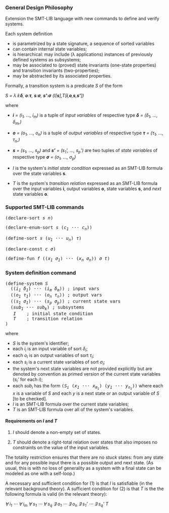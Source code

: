 ### General Design Philosophy

Extension the SMT-LIB language with new commands to define and verify systems.


Each system definition
* is parametrized by a state signature, a sequence of sorted variables
* can contain internal state variables;
* is hierarchical: may include (λ applications) instances of previously defined systems as subsystems;
* may be associated to (proved) state invariants (one-state properties) and transition invariants (two-properties);
* may be abstracted by its associated properties.


Formally, a transition system is a predicate _S_ of the form

_S = λ **i**:**δ**, **o**:**τ**, **s**:**σ**, **s'**:**σ** (I[**s**],T[**i**,**o**,**s**,**s'**])_

where

* _**i** = (i<sub>1</sub>, ..., i<sub>m</sub>)_ is a tuple of _input variables_ of respective type _**δ** = (δ<sub>1</sub>, ..., δ<sub>m</sub>,)_

* _**o** = (o<sub>1</sub>, ..., o<sub>n</sub>)_ is a tuple of _output variables_ of respective type _**τ** = (τ<sub>1</sub>, ..., τ<sub>n</sub>,)_

* _**s** = (s<sub>1</sub>, ..., s<sub>p</sub>)_ and _**s'** = (s<sub>1</sub>', ..., s<sub>p</sub>')_ are two tuples of _state variables_ of respective type _**σ** = (σ<sub>1</sub>, ..., σ<sub>p</sub>)_

* _I_ is the system's _initial state condition_ expressed as an SMT-LIB formula over the state variables **s**.

* _T_ is the system's _transition relation_ expressed as an SMT-LIB formula over the input variables **i**, output variables **o**,  state variables **s**, and _next_ state variables **o**.

### Supported SMT-LIB commands

<tt>(declare-sort _s n_)</tt>

<tt>(declare-enum-sort _s_ (_c<sub>1</sub> ⋅⋅⋅ c<sub>n</sub>_))</tt>

<tt>(define-sort _s_ (_u<sub>1</sub> ⋅⋅⋅ u<sub>n</sub>_) _τ_)</tt>
  
<tt>(declare-const _c σ_)</tt>

<tt>(define-fun _f_ ((_x<sub>1</sub> σ<sub>1</sub>_) ··· (_x<sub>n</sub> σ<sub>n</sub>_)) _σ  t_)</tt>

### System definition command

<tt>(define-system _S_</tt><br>
<tt>&nbsp; ((_i<sub>1</sub> δ<sub>1</sub>_)  ⋅⋅⋅ (_i<sub>m</sub> δ<sub>m</sub>_)) ; input vars </tt><br>
<tt>&nbsp; ((_o<sub>1</sub> τ<sub>1</sub>_) ⋅⋅⋅ (_o<sub>n</sub> τ<sub>n</sub>_)) ; output vars</tt><br>
<tt>&nbsp; ((_s<sub>1</sub> σ<sub>1</sub>_) ⋅⋅⋅ (_s<sub>p</sub> σ<sub>p</sub>_)) ; current state vars</tt><br>
<tt>&nbsp; (_sub<sub>1</sub> ⋅⋅⋅ sub<sub>k</sub>_) ; subsystems</tt><br>
<tt>&nbsp;&nbsp; _I_ &nbsp;&nbsp; ; initial state condition</tt><br>
<tt>&nbsp;&nbsp; _T_ &nbsp;&nbsp; ; transition relation</tt><br>
<tt>)</tt>

where

* _S_ is the system's identifier;
* each _i<sub>i</sub>_ is an input variable of sort _δ<sub>i</sub>_;
* each _o<sub>i</sub>_ is an output variables of sort _τ<sub>i</sub>_;
* each _s<sub>i</sub>_ is a current state variables of sort _σ<sub>i</sub>_;
* the system's next state variables are not provided explicitly but are denoted by convention as primed version of the current state variables (_s<sub>i</sub>'_ for each _i_);
* each _sub<sub>i</sub>_ has the form <tt>(_S<sub>i</sub>_ (_x<sub>1</sub> ⋅⋅⋅ x<sub>m<sub>i</sub></sub>_) (_y<sub>1</sub> ⋅⋅⋅ y<sub>n<sub>i</sub></sub>_))</tt> where each _x_ is a variable of _S_ and each _y_ is a next state or an output variable of _S_ [to be checked].
* _I_ is an SMT-LIB formula over the current state variables;
* _T_ is an SMT-LIB formula over all of the system's variables.


#### Requirements on _I_ and _T_

1. _I_ should denote a non-empty set of states.

2. _T_ should denote a right-total relation over states that also imposes no constraints on the value of the input variables.

The totality restriction ensures that there are no _stuck_ states: from any state and for any possible input there is a possible output and next state. (As usual, this is with no loss of generality as a system with a final state can be modeled as one with a self-loop.)

A necessary and sufficient condition for (1) is that _I_ is satisfiable (in the relevant background theory).
A sufficient condition for (2) is that _T_ is the the following formula is valid (in the relevant theory): 

_∀ i<sub>1</sub> ⋅⋅⋅ ∀ i<sub>m</sub> ∀ s<sub>1</sub> ⋅⋅⋅ ∀ s<sub>q</sub> ∃ o<sub>1</sub> ⋅⋅⋅ ∃ o<sub>n</sub> ∃ s<sub>1</sub>' ⋅⋅⋅ ∃ s<sub>q</sub>' T_



